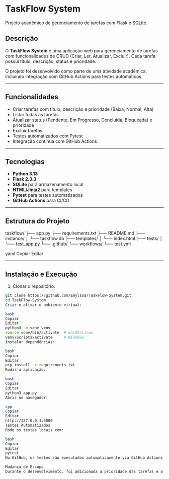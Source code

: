 # TaskFlow System

Projeto acadêmico de gerenciamento de tarefas com Flask e SQLite.

## Descrição

O **TaskFlow System** é uma aplicação web para gerenciamento de tarefas com funcionalidades de CRUD (Criar, Ler, Atualizar, Excluir). Cada tarefa possui título, descrição, status e prioridade.

O projeto foi desenvolvido como parte de uma atividade acadêmica, incluindo integração com GitHub Actions para testes automáticos.

---

## Funcionalidades

- Criar tarefas com título, descrição e prioridade (Baixa, Normal, Alta)
- Listar todas as tarefas
- Atualizar status (Pendente, Em Progresso, Concluída, Bloqueada) e prioridade
- Excluir tarefas
- Testes automatizados com Pytest
- Integração contínua com GitHub Actions

---

## Tecnologias

- **Python 3.13**
- **Flask 2.3.3**
- **SQLite** para armazenamento local
- **HTML/Jinja2** para templates
- **Pytest** para testes automatizados
- **GitHub Actions** para CI/CD

---

## Estrutura do Projeto

taskflow/
├── app.py
├── requirements.txt
├── README.md
├── instance/
│ └── taskflow.db
├── templates/
│ └── index.html
├── tests/
│ └── test_app.py
└── .github/
└── workflows/
└── test.yml

yaml
Copiar
Editar

---

## Instalação e Execução

1. Clonar o repositório:

```bash
git clone https://github.com/Emylssa/TaskFlow-System.git
cd TaskFlow-System
Criar e ativar o ambiente virtual:

bash
Copiar
Editar
python3 -m venv venv
source venv/bin/activate  # macOS/Linux
venv\Scripts\activate     # Windows
Instalar dependências:

bash
Copiar
Editar
pip install -r requirements.txt
Rodar a aplicação:

bash
Copiar
Editar
python3 app.py
Abrir no navegador:

cpp
Copiar
Editar
http://127.0.0.1:5000
Testes Automatizados
Rode os testes locais com:

bash
Copiar
Editar
pytest
No GitHub, os testes são executados automaticamente via GitHub Actions a cada commit.

Mudança de Escopo
Durante o desenvolvimento, foi adicionada a prioridade das tarefas e o status "Bloqueada" como nova funcionalidade.